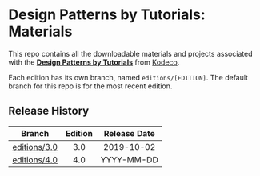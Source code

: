 # Design Patterns by Tutorials: Materials

This repo contains all the downloadable materials and projects associated with the **[Design Patterns by Tutorials](https://www.kodeco.com/products/design-patterns-by-tutorials)** from [Kodeco](https://www.kodeco.com).

Each edition has its own branch, named `editions/[EDITION]`. The default branch for this repo is for the most recent edition.

## Release History

| Branch                                                                           | Edition | Release Date |
| -------------------------------------------------------------------------------- |:-------:|:------------:|
| [editions/3.0](https://github.com/kodecocodes/des-materials/tree/editions/3.0) | 3.0     | 2019-10-02   |
| [editions/4.0](https://github.com/kodecocodes/des-materials/tree/editions/4.0) | 4.0     | YYYY-MM-DD   |
